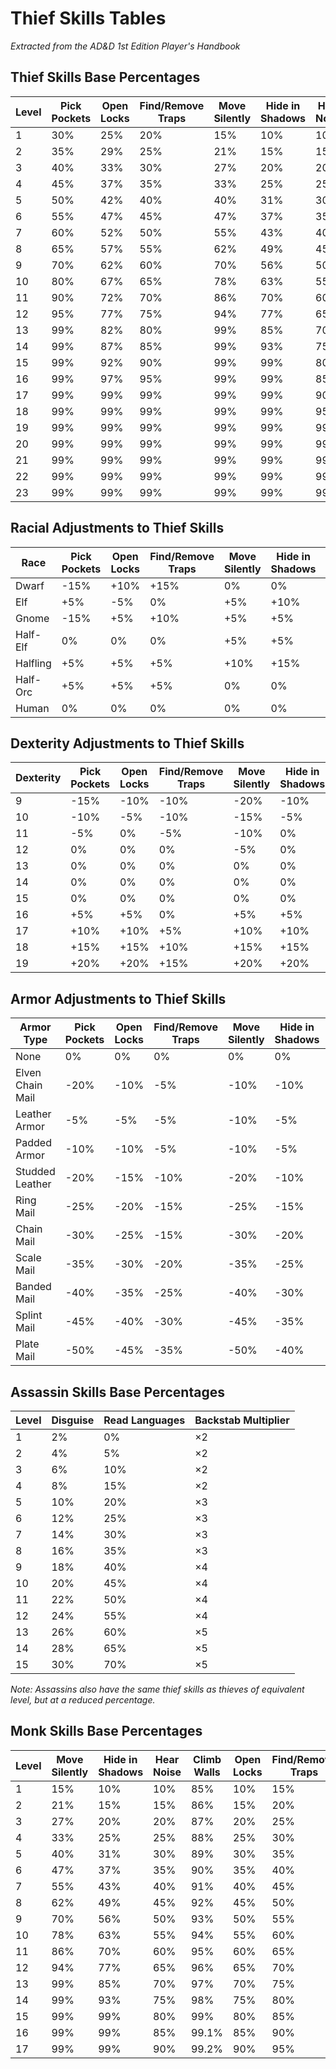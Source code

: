 # Thief Skills Tables

*Extracted from the AD&D 1st Edition Player's Handbook*

## Thief Skills Base Percentages

| Level | Pick Pockets | Open Locks | Find/Remove Traps | Move Silently | Hide in Shadows | Hear Noise | Climb Walls | Read Languages |
|-------|--------------|------------|-------------------|---------------|-----------------|------------|-------------|----------------|
| 1     | 30%          | 25%        | 20%               | 15%           | 10%             | 10%        | 85%         | 0%             |
| 2     | 35%          | 29%        | 25%               | 21%           | 15%             | 15%        | 86%         | 5%             |
| 3     | 40%          | 33%        | 30%               | 27%           | 20%             | 20%        | 87%         | 10%            |
| 4     | 45%          | 37%        | 35%               | 33%           | 25%             | 25%        | 88%         | 15%            |
| 5     | 50%          | 42%        | 40%               | 40%           | 31%             | 30%        | 89%         | 20%            |
| 6     | 55%          | 47%        | 45%               | 47%           | 37%             | 35%        | 90%         | 25%            |
| 7     | 60%          | 52%        | 50%               | 55%           | 43%             | 40%        | 91%         | 30%            |
| 8     | 65%          | 57%        | 55%               | 62%           | 49%             | 45%        | 92%         | 35%            |
| 9     | 70%          | 62%        | 60%               | 70%           | 56%             | 50%        | 93%         | 40%            |
| 10    | 80%          | 67%        | 65%               | 78%           | 63%             | 55%        | 94%         | 45%            |
| 11    | 90%          | 72%        | 70%               | 86%           | 70%             | 60%        | 95%         | 50%            |
| 12    | 95%          | 77%        | 75%               | 94%           | 77%             | 65%        | 96%         | 55%            |
| 13    | 99%          | 82%        | 80%               | 99%           | 85%             | 70%        | 97%         | 60%            |
| 14    | 99%          | 87%        | 85%               | 99%           | 93%             | 75%        | 98%         | 65%            |
| 15    | 99%          | 92%        | 90%               | 99%           | 99%             | 80%        | 99%         | 70%            |
| 16    | 99%          | 97%        | 95%               | 99%           | 99%             | 85%        | 99.1%       | 75%            |
| 17    | 99%          | 99%        | 99%               | 99%           | 99%             | 90%        | 99.2%       | 80%            |
| 18    | 99%          | 99%        | 99%               | 99%           | 99%             | 95%        | 99.3%       | 85%            |
| 19    | 99%          | 99%        | 99%               | 99%           | 99%             | 99%        | 99.4%       | 90%            |
| 20    | 99%          | 99%        | 99%               | 99%           | 99%             | 99%        | 99.5%       | 95%            |
| 21    | 99%          | 99%        | 99%               | 99%           | 99%             | 99%        | 99.6%       | 97%            |
| 22    | 99%          | 99%        | 99%               | 99%           | 99%             | 99%        | 99.7%       | 99%            |
| 23    | 99%          | 99%        | 99%               | 99%           | 99%             | 99%        | 99.8%       | 99%            |

## Racial Adjustments to Thief Skills

| Race     | Pick Pockets | Open Locks | Find/Remove Traps | Move Silently | Hide in Shadows | Hear Noise | Climb Walls | Read Languages |
|----------|--------------|------------|-------------------|---------------|-----------------|------------|-------------|----------------|
| Dwarf    | -15%         | +10%       | +15%              | 0%            | 0%              | 0%         | -10%        | -5%            |
| Elf      | +5%          | -5%        | 0%                | +5%           | +10%            | +5%        | 0%          | 0%             |
| Gnome    | -15%         | +5%        | +10%              | +5%           | +5%             | +10%       | -15%        | 0%             |
| Half-Elf | 0%           | 0%         | 0%                | +5%           | +5%             | +5%        | 0%          | 0%             |
| Halfling | +5%          | +5%        | +5%               | +10%          | +15%            | +5%        | -15%        | -5%            |
| Half-Orc | +5%          | +5%        | +5%               | 0%            | 0%              | +5%        | 0%          | -10%           |
| Human    | 0%           | 0%         | 0%                | 0%            | 0%              | 0%         | 0%          | 0%             |

## Dexterity Adjustments to Thief Skills

| Dexterity | Pick Pockets | Open Locks | Find/Remove Traps | Move Silently | Hide in Shadows |
|-----------|--------------|------------|-------------------|---------------|-----------------|
| 9         | -15%         | -10%       | -10%              | -20%          | -10%            |
| 10        | -10%         | -5%        | -10%              | -15%          | -5%             |
| 11        | -5%          | 0%         | -5%               | -10%          | 0%              |
| 12        | 0%           | 0%         | 0%                | -5%           | 0%              |
| 13        | 0%           | 0%         | 0%                | 0%            | 0%              |
| 14        | 0%           | 0%         | 0%                | 0%            | 0%              |
| 15        | 0%           | 0%         | 0%                | 0%            | 0%              |
| 16        | +5%          | +5%        | 0%                | +5%           | +5%             |
| 17        | +10%         | +10%       | +5%               | +10%          | +10%            |
| 18        | +15%         | +15%       | +10%              | +15%          | +15%            |
| 19        | +20%         | +20%       | +15%              | +20%          | +20%            |

## Armor Adjustments to Thief Skills

| Armor Type      | Pick Pockets | Open Locks | Find/Remove Traps | Move Silently | Hide in Shadows | Climb Walls |
|-----------------|--------------|------------|-------------------|---------------|-----------------|-------------|
| None            | 0%           | 0%         | 0%                | 0%            | 0%              | 0%          |
| Elven Chain Mail| -20%         | -10%       | -5%               | -10%          | -10%            | -20%        |
| Leather Armor   | -5%          | -5%        | -5%               | -10%          | -5%             | -10%        |
| Padded Armor    | -10%         | -10%       | -5%               | -10%          | -5%             | -10%        |
| Studded Leather | -20%         | -15%       | -10%              | -20%          | -10%            | -20%        |
| Ring Mail       | -25%         | -20%       | -15%              | -25%          | -15%            | -25%        |
| Chain Mail      | -30%         | -25%       | -15%              | -30%          | -20%            | -30%        |
| Scale Mail      | -35%         | -30%       | -20%              | -35%          | -25%            | -35%        |
| Banded Mail     | -40%         | -35%       | -25%              | -40%          | -30%            | -40%        |
| Splint Mail     | -45%         | -40%       | -30%              | -45%          | -35%            | -45%        |
| Plate Mail      | -50%         | -45%       | -35%              | -50%          | -40%            | -50%        |

## Assassin Skills Base Percentages

| Level | Disguise | Read Languages | Backstab Multiplier |
|-------|----------|----------------|---------------------|
| 1     | 2%       | 0%             | ×2                  |
| 2     | 4%       | 5%             | ×2                  |
| 3     | 6%       | 10%            | ×2                  |
| 4     | 8%       | 15%            | ×2                  |
| 5     | 10%      | 20%            | ×3                  |
| 6     | 12%      | 25%            | ×3                  |
| 7     | 14%      | 30%            | ×3                  |
| 8     | 16%      | 35%            | ×3                  |
| 9     | 18%      | 40%            | ×4                  |
| 10    | 20%      | 45%            | ×4                  |
| 11    | 22%      | 50%            | ×4                  |
| 12    | 24%      | 55%            | ×4                  |
| 13    | 26%      | 60%            | ×5                  |
| 14    | 28%      | 65%            | ×5                  |
| 15    | 30%      | 70%            | ×5                  |

*Note: Assassins also have the same thief skills as thieves of equivalent level, but at a reduced percentage.*

## Monk Skills Base Percentages

| Level | Move Silently | Hide in Shadows | Hear Noise | Climb Walls | Open Locks | Find/Remove Traps | Backstab Multiplier |
|-------|---------------|-----------------|------------|-------------|------------|-------------------|---------------------|
| 1     | 15%           | 10%             | 10%        | 85%         | 10%        | 15%               | ×2                  |
| 2     | 21%           | 15%             | 15%        | 86%         | 15%        | 20%               | ×2                  |
| 3     | 27%           | 20%             | 20%        | 87%         | 20%        | 25%               | ×2                  |
| 4     | 33%           | 25%             | 25%        | 88%         | 25%        | 30%               | ×2                  |
| 5     | 40%           | 31%             | 30%        | 89%         | 30%        | 35%               | ×2                  |
| 6     | 47%           | 37%             | 35%        | 90%         | 35%        | 40%               | ×2                  |
| 7     | 55%           | 43%             | 40%        | 91%         | 40%        | 45%               | ×3                  |
| 8     | 62%           | 49%             | 45%        | 92%         | 45%        | 50%               | ×3                  |
| 9     | 70%           | 56%             | 50%        | 93%         | 50%        | 55%               | ×3                  |
| 10    | 78%           | 63%             | 55%        | 94%         | 55%        | 60%               | ×3                  |
| 11    | 86%           | 70%             | 60%        | 95%         | 60%        | 65%               | ×3                  |
| 12    | 94%           | 77%             | 65%        | 96%         | 65%        | 70%               | ×4                  |
| 13    | 99%           | 85%             | 70%        | 97%         | 70%        | 75%               | ×4                  |
| 14    | 99%           | 93%             | 75%        | 98%         | 75%        | 80%               | ×4                  |
| 15    | 99%           | 99%             | 80%        | 99%         | 80%        | 85%               | ×4                  |
| 16    | 99%           | 99%             | 85%        | 99.1%       | 85%        | 90%               | ×5                  |
| 17    | 99%           | 99%             | 90%        | 99.2%       | 90%        | 95%               | ×5                  |
